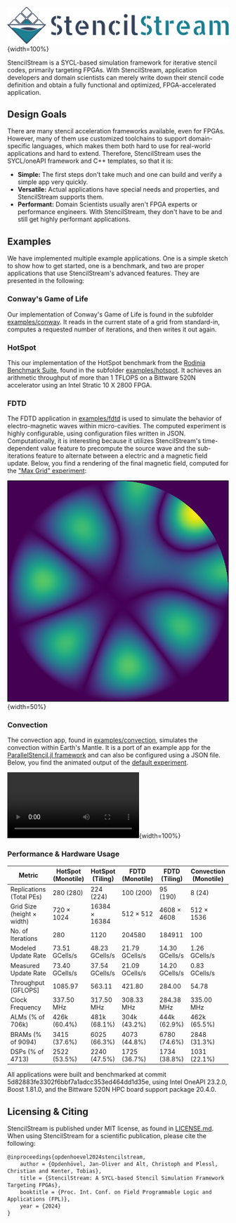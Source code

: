 ![StencilStream](docs/stencil-stream.png){width=100%}

StencilStream is a SYCL-based simulation framework for iterative stencil codes, primarily targeting FPGAs. With StencilStream, application developers and domain scientists can merely write down their stencil code definition and obtain a fully functional and optimized, FPGA-accelerated application.

## Design Goals

There are many stencil acceleration frameworks available, even for FPGAs. However, many of them use customized toolchains to support domain-specific languages, which makes them both hard to use for real-world applications and hard to extend. Therefore, StencilStream uses the SYCL/oneAPI framework and C++ templates, so that it is:

* **Simple:** The first steps don't take much and one can build and verify a simple app very quickly.
* **Versatile:** Actual applications have special needs and properties, and StencilStream supports them.
* **Performant:** Domain Scientists usually aren't FPGA experts or performance engineers. With StencilStream, they don't have to be and still get highly performant applications.

## Examples

We have implemented multiple example applications. One is a simple sketch to show how to get started, one is a benchmark, and two are proper applications that use StencilStream's advanced features. They are presented in the following:

### Conway's Game of Life

Our implementation of Conway's Game of Life is found in the subfolder [examples/conway](examples/conway/). It reads in the current state of a grid from standard-in, computes a requested number of iterations, and then writes it out again.

### HotSpot

This our implementation of the HotSpot benchmark from the [Rodinia Benchmark Suite](https://rodinia.cs.virginia.edu/doku.php?id=start0), found in the subfolder [examples/hotspot](examples/hotspot/). It achieves an arithmetic throughput of more than 1 TFLOPS on a Bittware 520N accelerator using an Intel Stratic 10 X 2800 FPGA.

### FDTD 

The FDTD application in [examples/fdtd](examples/fdtd/) is used to simulate the behavior of electro-magnetic waves within micro-cavities. The computed experiment is highly configurable, using configuration files written in JSON. Computationally, it is interesting because it utilizes StencilStream's time-dependent value feature to precompute the source wave and the sub-iterations feature to alternate between a electric and a magnetic field update. Below, you find a rendering of the final magnetic field, computed for the ["Max Grid" experiment](examples/fdtd/experiments/max_grid.json):

![Magnetic field within a micro-cavity, computed by the FDTD app](docs/FDTD.png){width=50%}

### Convection

The convection app, found in [examples/convection](examples/convection/), simulates the convection within Earth's Mantle. It is a port of an example app for the [ParallelStencil.jl framework](https://github.com/omlins/ParallelStencil.jl) and can also be configured using a JSON file. Below, you find the animated output of the [default experiment](examples/convection/experiments/default.json).

![A video showing convection, computed by the Convection app](docs/convection-animation.mp4){width=100%}

### Performance & Hardware Usage

| **Metric** | **HotSpot (Monotile)** | **HotSpot (Tiling)** | **FDTD (Monotile)** | **FDTD (Tiling)** | **Convection (Monotile)** |
|-|-|-|-|-|-|
| Replications (Total PEs) | 280 (280) | 224 (224) | 100 (200) | 95 (190) | 8 (24) |
| Grid Size (height × width) | 720 × 1024 | 16384 × 16384 | 512 × 512 | 4608 × 4608 | 512 × 1536 |
| No. of Iterations | 280 | 1120 | 204580 | 184911 | 100 |
| Modeled Update Rate | 73.51 GCells/s | 48.23 GCells/s | 21.79 GCells/s | 14.30 GCells/s | 1.26 GCells/s | 
| Measured Update Rate | 73.40 GCells/s | 37.54 GCells/s | 21.09 GCells/s | 14.20 GCells/s | 0.83 GCells/s | 
| Throughput [GFLOPS] | 1085.97 | 563.11 | 421.80 | 284.00 | 54.78 | 
| Clock Frequency | 337.50 MHz | 317.50 MHz | 308.33 MHz | 284.38 MHz | 335.00 MHz |
| ALMs (% of 706k) | 426k (60.4%) | 481k (68.1%) | 304k (43.2%) | 444k (62.9%) | 462k (65.5%) | 
| BRAMs (% of 9094) | 3415 (37.6%) | 6025 (66.3%) | 4073 (44.8%) | 6780 (74.6%) | 2848 (31.3%) |
| DSPs (% of 4713) | 2522 (53.5%) | 2240 (47.5%) | 1725 (36.7%) | 1734 (38.8%) | 1031 (22.1%) | 

All applications were built and benchmarked at commit 5d82883fe3302f6bbf7a1adcc353ed464dd1d35e, using Intel OneAPI 23.2.0, Boost 1.81.0, and the Bittware 520N HPC board support package 20.4.0.

## Licensing & Citing

StencilStream is published under MIT license, as found in [LICENSE.md](LICENSE.md). When using StencilStream for a scientific publication, please cite the following: 

```
@inproceedings{opdenhoevel2024stencilstream,
    author = {Opdenhövel, Jan-Oliver and Alt, Christoph and Plessl, Christian and Kenter, Tobias},
    title = {StencilStream: A SYCL-based Stencil Simulation Framework Targeting FPGAs},
    booktitle = {Proc. Int. Conf. on Field Programmable Logic and Applications (FPL)},
    year = {2024}
}
```